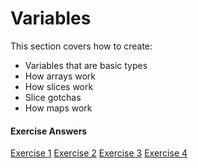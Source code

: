 # Variables

This section covers how to create:

- Variables that are basic types
- How arrays work
- How slices work
- Slice gotchas
- How maps work

#### Exercise Answers

<a href="https://play.golang.org/p/xr22BAZuqj" target="_blank">Exercise 1</a>
<a href="https://play.golang.org/p/e6QDM7XqVY" target="_blank">Exercise 2</a>
<a href="https://play.golang.org/p/TropD-RsiU" target="_blank">Exercise 3</a>
<a Href="https://play.golang.org/p/rpZddejV-r" target="_blank">Exercise 4</a>
